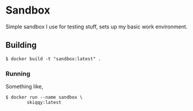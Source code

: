 # Sandbox
Simple sandbox I use for testing stuff, sets up my basic work environment.

## Building
```
$ docker build -t "sandbox:latest" .
```

### Running
Something like,
```
$ docker run --name sandbox \
		skiqqy:latest
```
